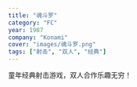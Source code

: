 ```yaml
---
title: "魂斗罗"
category: "FC"
year: 1987
company: "Konami"
cover: "images/魂斗罗.png"
tags: ["射击", "双人", "经典"]
---
```

童年经典射击游戏，双人合作乐趣无穷！